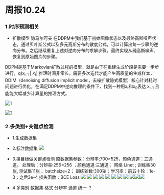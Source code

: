 
# 周报10.24

### 1.时序预测相关
- 扩散模型 隐马尔可夫
在DDPM中我们基于初始图像状态以及最终高斯噪声状态，通过贝叶斯公式以及多元高斯分布的散度公式，可以计算出每一步骤的逆向分布。之后继续重复上述对逆向分布的求解步骤，最终实现从纯高斯噪声，恢复到原始图片的步骤。

DDPM是基于Markovian扩散过程的模型，就是由于在重建生成阶段是需要一步步进行，q(x<sub>t-1</sub> | $x_t$) 推理时间非常长，需要多次迭代才能产生高质量的生成样本，
DDIM（denoising diffusion implicit model，去噪扩散隐式模型）核心针对耗时问题进行优化，在满足DDPM中逆向推理的条件下，找到一种用x<sub>t</sub>和x<sub>0</sub>表达 x<sub>t-1</sub> 且能能大幅减少计算量的推理方式。

![1](images/912.png)

![2](images/509.png)

### 2.多类别+关键点检测 
- 1.生成数据集 
- 2.标注数据集
![](images/微信图片编辑_20231023215616.jpg)
- 3.换目标做关键点检测
原数据集参数：分辨率;700×525，颜色通道：三通道。
处理后：分辨率:256×256 ；颜色通道:三通道；
网络 Linet ; 训练集30张, 测试集11张； batchsize=2；
训练轮数:300轮；学习率：前五十轮：1e-3；之后3e-4
损失函数：BCE Loss
![](images/100110.jpg) ![](images/100510.jpg) ![](images/101010.jpg) ![](images/102010.jpg) ![](images/103010.jpg) ![](images/104010.jpg) ![](images/105010.jpg) ![](images/106010.jpg) ![](images/107010.jpg)![](images/108010.jpg)![](images/109010.jpg)

- 4 多类别  数据集 格式 分辨率 通道 统一 ？
